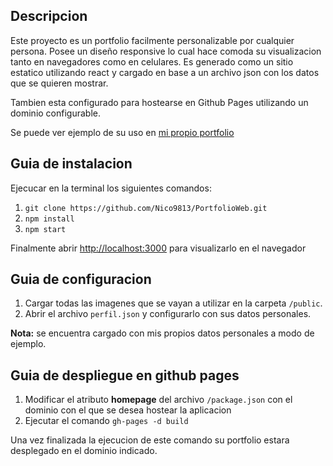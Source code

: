 ## Descripcion

Este proyecto es un portfolio facilmente personalizable por cualquier persona. Posee un diseño responsive lo cual hace comoda su visualizacion tanto en navegadores como en celulares. Es generado como un sitio estatico utilizando react y cargado en base a un archivo json con los datos que se quieren mostrar.

Tambien esta configurado para hostearse en Github Pages utilizando un dominio configurable.

Se puede ver ejemplo de su uso en [mi propio portfolio](https://nico9813.github.io/PortfolioWeb/)

## Guia de instalacion

Ejecucar en la terminal los siguientes comandos:

1. `git clone https://github.com/Nico9813/PortfolioWeb.git`
2. `npm install`
3. `npm start`

Finalmente abrir [http://localhost:3000](http://localhost:3000) para visualizarlo en el navegador

## Guia de configuracion

1. Cargar todas las imagenes que se vayan a utilizar en la carpeta `/public`.
2. Abrir el archivo `perfil.json` y configurarlo con sus datos personales.

**Nota:** se encuentra cargado con mis propios datos personales a modo de ejemplo.

## Guia de despliegue en github pages

1. Modificar el atributo **homepage** del archivo `/package.json` con el dominio con el que se desea hostear la aplicacion
2. Ejecutar el comando `gh-pages -d build`

Una vez finalizada la ejecucion de este comando su portfolio estara desplegado en el dominio indicado.

